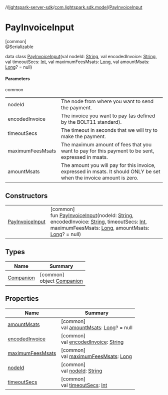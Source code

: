 //[lightspark-server-sdk](../../../index.md)/[com.lightspark.sdk.model](../index.md)/[PayInvoiceInput](index.md)

# PayInvoiceInput

[common]\
@Serializable

data class [PayInvoiceInput](index.md)(val nodeId: [String](https://kotlinlang.org/api/latest/jvm/stdlib/kotlin/-string/index.html), val encodedInvoice: [String](https://kotlinlang.org/api/latest/jvm/stdlib/kotlin/-string/index.html), val timeoutSecs: [Int](https://kotlinlang.org/api/latest/jvm/stdlib/kotlin/-int/index.html), val maximumFeesMsats: [Long](https://kotlinlang.org/api/latest/jvm/stdlib/kotlin/-long/index.html), val amountMsats: [Long](https://kotlinlang.org/api/latest/jvm/stdlib/kotlin/-long/index.html)? = null)

#### Parameters

common

| | |
|---|---|
| nodeId | The node from where you want to send the payment. |
| encodedInvoice | The invoice you want to pay (as defined by the BOLT11 standard). |
| timeoutSecs | The timeout in seconds that we will try to make the payment. |
| maximumFeesMsats | The maximum amount of fees that you want to pay for this payment to be sent, expressed in msats. |
| amountMsats | The amount you will pay for this invoice, expressed in msats. It should ONLY be set when the invoice amount is zero. |

## Constructors

| | |
|---|---|
| [PayInvoiceInput](-pay-invoice-input.md) | [common]<br>fun [PayInvoiceInput](-pay-invoice-input.md)(nodeId: [String](https://kotlinlang.org/api/latest/jvm/stdlib/kotlin/-string/index.html), encodedInvoice: [String](https://kotlinlang.org/api/latest/jvm/stdlib/kotlin/-string/index.html), timeoutSecs: [Int](https://kotlinlang.org/api/latest/jvm/stdlib/kotlin/-int/index.html), maximumFeesMsats: [Long](https://kotlinlang.org/api/latest/jvm/stdlib/kotlin/-long/index.html), amountMsats: [Long](https://kotlinlang.org/api/latest/jvm/stdlib/kotlin/-long/index.html)? = null) |

## Types

| Name | Summary |
|---|---|
| [Companion](-companion/index.md) | [common]<br>object [Companion](-companion/index.md) |

## Properties

| Name | Summary |
|---|---|
| [amountMsats](amount-msats.md) | [common]<br>val [amountMsats](amount-msats.md): [Long](https://kotlinlang.org/api/latest/jvm/stdlib/kotlin/-long/index.html)? = null |
| [encodedInvoice](encoded-invoice.md) | [common]<br>val [encodedInvoice](encoded-invoice.md): [String](https://kotlinlang.org/api/latest/jvm/stdlib/kotlin/-string/index.html) |
| [maximumFeesMsats](maximum-fees-msats.md) | [common]<br>val [maximumFeesMsats](maximum-fees-msats.md): [Long](https://kotlinlang.org/api/latest/jvm/stdlib/kotlin/-long/index.html) |
| [nodeId](node-id.md) | [common]<br>val [nodeId](node-id.md): [String](https://kotlinlang.org/api/latest/jvm/stdlib/kotlin/-string/index.html) |
| [timeoutSecs](timeout-secs.md) | [common]<br>val [timeoutSecs](timeout-secs.md): [Int](https://kotlinlang.org/api/latest/jvm/stdlib/kotlin/-int/index.html) |
